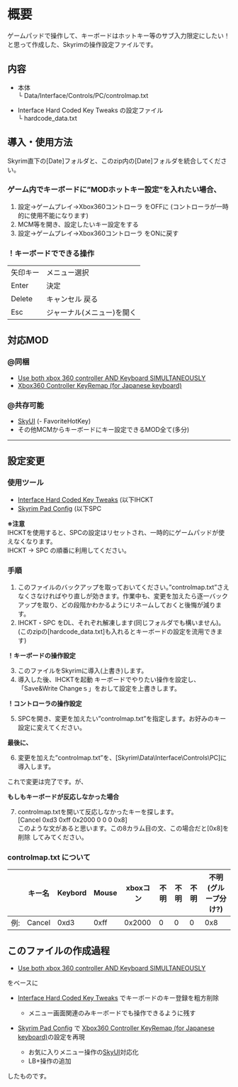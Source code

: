 # 概要
ゲームパッドで操作して、キーボードはホットキー等のサブ入力限定にしたい！
と思って作成した、Skyrimの操作設定ファイルです。

## 内容

+ 本体  
└ Data/Interface/Controls/PC/controlmap.txt

+ Interface Hard Coded Key Tweaks の設定ファイル  
└ hardcode_data.txt


## 導入・使用方法
Skyrim直下の[Date]フォルダと、このzip内の[Date]フォルダを統合してください。

### ゲーム内でキーボードに”MODホットキー設定”を入れたい場合、

1. 設定→ゲームプレイ→Xbox360コントローラ をOFFに (コントローラが一時的に使用不能になります)
2. MCM等を開き、設定したいキー設定をする
3. 設定→ゲームプレイ→Xbox360コントローラ をONに戻す

### ！キーボードでできる操作
|||
|---|---|
|矢印キー|メニュー選択|
|Enter|決定|
|Delete|キャンセル 戻る|
|Esc|ジャーナル(メニュー)を開く|



## 対応MOD
### @同梱
- [Use both xbox 360 controller AND Keyboard SIMULTANEOUSLY]()
- [Xbox360 Controller KeyRemap (for Japanese keyboard)]()
### @共存可能
- [SkyUI]() (- FavoriteHotKey)
- その他MCMからキーボードにキー設定できるMOD全て(多分)

---


## 設定変更
### 使用ツール
- [Interface Hard Coded Key Tweaks]() (以下IHCKT
- [Skyrim Pad Config]() (以下SPC

**※注意**  
IHCKTを使用すると、SPCの設定はリセットされ、一時的にゲームパッドが使えなくなります。  
IHCKT → SPC の順番に利用してください。

### 手順
1. このファイルのバックアップを取っておいてください。”controlmap.txt”さえなくさなければやり直しが効きます。作業中も、変更を加えたら逐一バックアップを取り、どの段階かわかるようにリネームしておくと後悔が減ります。
2. IHCKT・SPC をDL、それぞれ解凍します(同じフォルダでも構いません)。  
(このzipの[hardcode_data.txt]も入れるとキーボードの設定を流用できます)

**！キーボードの操作設定**

3. このファイルをSkyrimに導入(上書き)します。
4. 導入した後、IHCKTを起動 キーボードでやりたい操作を設定し、「Save&Write Changeｓ」をおして設定を上書きします。

**！コントローラの操作設定**

5. SPCを開き、変更を加えたい”controlmap.txt”を指定します。お好みのキー設定に変えてください。

**最後に、**  

6. 変更を加えた”controlmap.txt”を、[Skyrim\Data\Interface\Controls\PC]に導入します。

これで変更は完了です。が、

**もしもキーボードが反応しなかった場合**  

7. controlmap.txtを開いて反応しなかったキーを探します。  
[Cancel	0xd3	0xff	0x2000	0	0	0	0x8]  
このような文があると思います。この8カラム目の文、この場合だと[0x8]を 削除 してみてください。


### controlmap.txt について

||キー名|Keybord|Mouse|xboxコン|不明|不明|不明|不明(グループ分け?)|
|---|---|---|---|---|---|---|---|---|
|例:|Cancel|0xd3|0xff|0x2000|0|0|0|0x8|


## このファイルの作成過程

- [Use both xbox 360 controller AND Keyboard SIMULTANEOUSLY]()

をベースに

- [Interface Hard Coded Key Tweaks]() でキーボードのキー登録を粗方削除  
  + メニュー画面関連のみキーボードでも操作できるように残す

- [Skyrim Pad Config]() で [Xbox360 Controller KeyRemap (for Japanese keyboard)]()の設定を再現  
  + お気に入りメニュー操作の[SkyUI]()対応化
  + LB+操作の追加

したものです。

[Use both xbox 360 controller AND Keyboard SIMULTANEOUSLY]: https://skyrim.2game.info/detail.php?id=30913
[Interface Hard Coded Key Tweaks]: https://skyrim.2game.info/detail.php?id=88
[Skyrim Pad Config]: https://skyrim.2game.info/detail.php?id=655
[Xbox360 Controller KeyRemap (for Japanese keyboard)]: https://skyrim.2game.info/detail.php?id=1177
[SkyUI]: https://skyrim.2game.info/detail.php?id=3863
